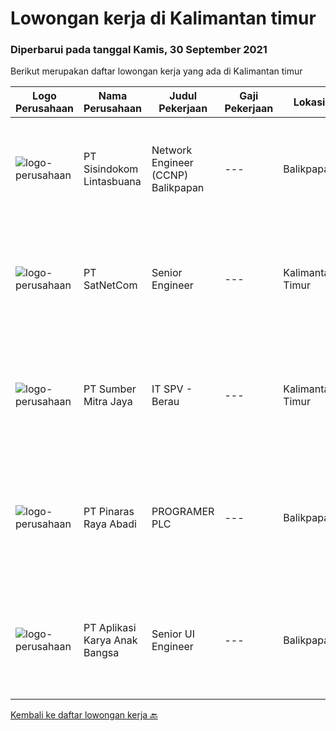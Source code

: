 
  # Lowongan kerja di Kalimantan timur

  ### Diperbarui pada tanggal Kamis, 30 September 2021

  Berikut merupakan daftar lowongan kerja yang ada di Kalimantan timur

  |Logo Perusahaan | Nama Perusahaan | Judul Pekerjaan | Gaji Pekerjaan | Lokasi | Deskripsi | Tanggal diunggah | Pranala |
  | -------------- | --------------- | --------------- | --------- | --------- | -------------- | ------- | ----------- |
  |![logo-perusahaan](https://image-service-cdn.seek.com.au/0c0f5a8eba28e76548451d3f79868e8a1ac80d4c/ee4dce1061f3f616224767ad58cb2fc751b8d2dc)|PT Sisindokom Lintasbuana|Network Engineer (CCNP) Balikpapan|---|Balikpapan|Job Requirements: Experience at least 3 years Candidate must possess at least a bachelor's degree, computer science/information technology,...|Rabu, 29 September 2021|https://www.jobstreet.co.id/id/job/network-engineer-ccnp-balikpapan-3642728?token=0~7360a573-9d92-4d8f-8239-dd395f26a3d0&sectionRank=1&jobId=jobstreet-id-job-3642728|
|![logo-perusahaan](https://image-service-cdn.seek.com.au/6108f58b8d52b8e5523830ee4b11d6074377e515/ee4dce1061f3f616224767ad58cb2fc751b8d2dc)|PT SatNetCom|Senior Engineer|---|Kalimantan Timur|Requirements: Has strong leadership Experiences 3 - 5 years for ISP / System Integrator / Internet Industry Good attitude and good communication...|Rabu, 29 September 2021|https://www.jobstreet.co.id/id/job/senior-engineer-3628593?token=0~7360a573-9d92-4d8f-8239-dd395f26a3d0&sectionRank=2&jobId=jobstreet-id-job-3628593|
|![logo-perusahaan](https://image-service-cdn.seek.com.au/f0ba1595e90ec5243d43e958e1c29680e7a44894/ee4dce1061f3f616224767ad58cb2fc751b8d2dc)|PT Sumber Mitra Jaya|IT SPV - Berau|---|Kalimantan Timur|Requirement: Candidate must possess at least Diploma, Bachelor's Degree in Computer Science/Information Technology or equivalent. Required...|Sabtu, 25 September 2021|https://www.jobstreet.co.id/id/job/it-spv-berau-3629911?token=0~7360a573-9d92-4d8f-8239-dd395f26a3d0&sectionRank=3&jobId=jobstreet-id-job-3629911|
|![logo-perusahaan](https://image-service-cdn.seek.com.au/3e7e682ddab17698535d57dbda78ce5b8709aa55/ee4dce1061f3f616224767ad58cb2fc751b8d2dc)|PT Pinaras Raya Abadi|PROGRAMER PLC|---|Balikpapan|Tanggung Jawab pekerjaan Programer PLC : Melakukan Programming PLC terutama Merk. Melakukan Pekerjaan Instalasi Peralatan Instrumentasi....|Sabtu, 18 September 2021|https://www.jobstreet.co.id/id/job/programer-plc-3617185?token=0~7360a573-9d92-4d8f-8239-dd395f26a3d0&sectionRank=4&jobId=jobstreet-id-job-3617185|
|![logo-perusahaan](https://image-service-cdn.seek.com.au/61fee6d575813205fa11fdf39218fe12ccb4991f/ee4dce1061f3f616224767ad58cb2fc751b8d2dc)|PT Aplikasi Karya Anak Bangsa|Senior UI Engineer|---|Balikpapan|About the RoleAre you interested in building next gen collaboration tools alongside a world class engineering team? Or defining the best platform with...|Selasa, 14 September 2021|https://www.jobstreet.co.id/id/job/senior-ui-engineer-1029057079?token=0~7360a573-9d92-4d8f-8239-dd395f26a3d0&sectionRank=5&jobId=jobstreet-id-job-1029057079|


  [Kembali ke daftar lowongan kerja 🔙](../README.md#daftar-lowongan-kerja)
  